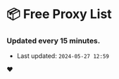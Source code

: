 # :package: Free Proxy List
### Updated every 15 minutes.

- Last updated: `2024-05-27 12:59`

:heart:
